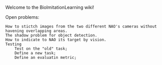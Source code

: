 

Welcome to the BioImitationLearning wiki!

Open problems:

    How to stictch images from the two different NAO's cameras without havening overlapping areas.
    The shadow problem for object detection.
    How to indicate to NAO its target by vision.
    Testing
        Test on the "old" task;
        Define a new task;
        Define an evaluatin metric;

